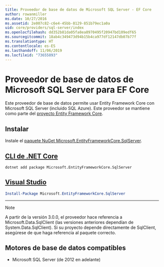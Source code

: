 ```yaml
---
title: Proveedor de base de datos de Microsoft SQL Server - EF Core
author: rowanmiller
ms.date: 10/27/2016
ms.assetid: 2e007c82-c6e4-45bb-8129-851b79ec1a0a
uid: core/providers/sql-server/index
ms.openlocfilehash: dd352b81da05fa8ea8970495f20947bd109edf65
ms.sourcegitcommit: 18ab4c349473d94b15b4ca977df12147db07b77f
ms.translationtype: HT
ms.contentlocale: es-ES
ms.lasthandoff: 11/06/2019
ms.locfileid: "73655893"
---
```

# <a name="microsoft-sql-server-ef-core-database-provider"></a>Proveedor de base de datos de Microsoft SQL Server para EF Core

Este proveedor de base de datos permite usar Entity Framework Core con Microsoft SQL Server (incluido SQL Azure). Este proveedor se mantiene como parte del [proyecto Entity Framework Core](https://github.com/aspnet/EntityFrameworkCore).

## <a name="install"></a>Instalar

Instale el [paquete NuGet Microsoft.EntityFrameworkCore.SqlServer](https://www.nuget.org/packages/Microsoft.EntityFrameworkCore.SqlServer/).

## <a name="net-core-clitabdotnet-core-cli"></a>[CLI de .NET Core](#tab/dotnet-core-cli)

``` console
dotnet add package Microsoft.EntityFrameworkCore.SqlServer
```

## <a name="visual-studiotabvs"></a>[Visual Studio](#tab/vs)

``` powershell
Install-Package Microsoft.EntityFrameworkCore.SqlServer
```

***

> [!NOTE]
> A partir de la versión 3.0.0, el proveedor hace referencia a Microsoft.Data.SqlClient (las versiones anteriores dependían de System.Data.SqlClient). Si su proyecto depende directamente de SqlClient, asegúrese de que haga referencia al paquete correcto.

## <a name="supported-database-engines"></a>Motores de base de datos compatibles

* Microsoft SQL Server (de 2012 en adelante)
